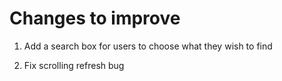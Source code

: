 # Changes to improve

1. Add a search box for users to choose what they wish to find

2. Fix scrolling refresh bug